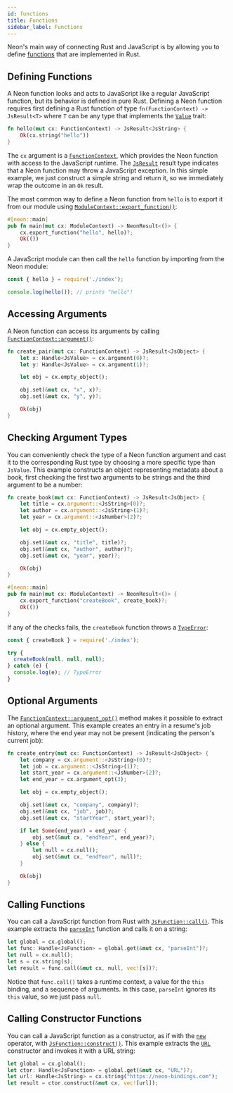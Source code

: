 ```yaml
---
id: functions
title: Functions
sidebar_label: Functions
---
```


Neon's main way of connecting Rust and JavaScript is by allowing you to define [functions](https://developer.mozilla.org/en-US/docs/Web/JavaScript/Guide/Functions) that are implemented in Rust.

## Defining Functions

A Neon function looks and acts to JavaScript like a regular JavaScript function, but its behavior is defined in pure Rust. Defining a Neon function requires first defining a Rust function of type `fn(FunctionContext) -> JsResult<T>` where `T` can be any type that implements the [`Value`](https://docs.rs/neon/latest/neon/types/trait.Value.html) trait:

```rust
fn hello(mut cx: FunctionContext) -> JsResult<JsString> {
    Ok(cx.string("hello"))
}
```

The `cx` argument is a [`FunctionContext`](https://docs.rs/neon/latest/neon/context/type.FunctionContext.html), which provides the Neon function with access to the JavaScript runtime. The [`JsResult`](https://docs.rs/neon/latest/neon/result/type.JsResult.html) result type indicates that a Neon function may throw a JavaScript exception. In this simple example, we just construct a simple string and return it, so we immediately wrap the outcome in an `Ok` result.

The most common way to define a Neon function from `hello` is to export it from our module using [`ModuleContext::export_function()`](https://docs.rs/neon/latest/neon/context/struct.ModuleContext.html#method.export_function):

```rust
#[neon::main]
pub fn main(mut cx: ModuleContext) -> NeonResult<()> {
    cx.export_function("hello", hello)?;
    Ok(())
}
```

A JavaScript module can then call the `hello` function by importing from the Neon module:

```javascript
const { hello } = require('./index');

console.log(hello()); // prints "hello"!
```

## Accessing Arguments

A Neon function can access its arguments by calling [`FunctionContext::argument()`](https://docs.rs/neon/latest/neon/context/struct.CallContext.html#method.argument):

```rust
fn create_pair(mut cx: FunctionContext) -> JsResult<JsObject> {
    let x: Handle<JsValue> = cx.argument(0)?;
    let y: Handle<JsValue> = cx.argument(1)?;

    let obj = cx.empty_object();

    obj.set(&mut cx, "x", x)?;
    obj.set(&mut cx, "y", y)?;

    Ok(obj)
}
```

## Checking Argument Types

You can conveniently check the type of a Neon function argument and cast it to the corresponding Rust type by choosing a more specific type than `JsValue`. This example constructs an object representing metadata about a book, first checking the first two arguments to be strings and the third argument to be a number:

```rust
fn create_book(mut cx: FunctionContext) -> JsResult<JsObject> {
    let title = cx.argument::<JsString>(0)?;
    let author = cx.argument::<JsString>(1)?;
    let year = cx.argument::<JsNumber>(2)?;

    let obj = cx.empty_object();

    obj.set(&mut cx, "title", title)?;
    obj.set(&mut cx, "author", author)?;
    obj.set(&mut cx, "year", year)?;

    Ok(obj)
}

#[neon::main]
pub fn main(mut cx: ModuleContext) -> NeonResult<()> {
    cx.export_function("createBook", create_book)?;
    Ok(())
}
```

If any of the checks fails, the `createBook` function throws a [`TypeError`](https://developer.mozilla.org/en-US/docs/Web/JavaScript/Reference/Global_Objects/TypeError):

```javascript
const { createBook } = require('./index');

try {
  createBook(null, null, null);
} catch (e) {
  console.log(e); // TypeError
}
```

## Optional Arguments

The [`FunctionContext::argument_opt()`](https://docs.rs/neon/latest/neon/context/struct.CallContext.html#method.argument_opt) method makes it possible to extract an optional argument. This example creates an entry in a resume's job history, where the end year may not be present (indicating the person's current job):

```rust
fn create_entry(mut cx: FunctionContext) -> JsResult<JsObject> {
    let company = cx.argument::<JsString>(0)?;
    let job = cx.argument::<JsString>(1)?;
    let start_year = cx.argument::<JsNumber>(2)?;
    let end_year = cx.argument_opt(3);

    let obj = cx.empty_object();

    obj.set(&mut cx, "company", company)?;
    obj.set(&mut cx, "job", job)?;
    obj.set(&mut cx, "startYear", start_year)?;

    if let Some(end_year) = end_year {
        obj.set(&mut cx, "endYear", end_year)?;
    } else {
        let null = cx.null();
        obj.set(&mut cx, "endYear", null)?;
    }

    Ok(obj)
}
```

## Calling Functions

You can call a JavaScript function from Rust with [`JsFunction::call()`](https://docs.rs/neon/latest/neon/types/struct.JsFunction.html#method.call). This example extracts the [`parseInt`](https://developer.mozilla.org/en-US/docs/Web/JavaScript/Reference/Global_Objects/parseInt) function and calls it on a string:

```rust
let global = cx.global();
let func: Handle<JsFunction> = global.get(&mut cx, "parseInt")?;
let null = cx.null();
let s = cx.string(s);
let result = func.call(&mut cx, null, vec![s])?;
```

Notice that `func.call()` takes a runtime context, a value for the `this` binding, and a sequence of arguments. In this case, `parseInt` ignores its `this` value, so we just pass `null`.

## Calling Constructor Functions

You can call a JavaScript function as a constructor, as if with the [`new`](https://developer.mozilla.org/en-US/docs/Web/JavaScript/Reference/Operators/new) operator, with [`JsFunction::construct()`](https://docs.rs/neon/latest/neon/types/struct.JsFunction.html#method.construct). This example extracts the [`URL`](https://developer.mozilla.org/en-US/docs/Web/API/URL) constructor and invokes it with a URL string:

```rust
let global = cx.global();
let ctor: Handle<JsFunction> = global.get(&mut cx, "URL")?;
let url: Handle<JsString> = cx.string("https://neon-bindings.com");
let result = ctor.construct(&mut cx, vec![url]);
```
